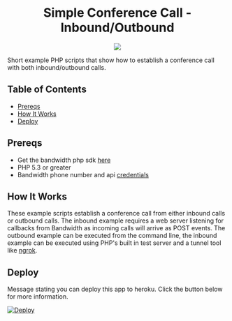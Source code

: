 <div align="center">

# Simple Conference Call - Inbound/Outbound

<a href="http://dev.bandwidth.com"><img src="https://s3.amazonaws.com/bwdemos/BW_Voice.png"/></a>
</div>

Short example PHP scripts that show how to establish a conference call with both inbound/outbound calls.

## Table of Contents

* [Prereqs](#prereqs)
* [How It Works](#how-it-works)
* [Deploy](#deploy)

## Prereqs

* Get the bandwidth php sdk [here](https://dev.bandwidth.com/php.html)
* PHP 5.3 or greater
* Bandwidth phone number and api [credentials](https://dev.bandwidth.com/getStarted.php)

## How It Works

These example scripts establish a conference call from either inbound calls or outbound calls.  The inbound example requires a web server listening for callbacks from Bandwidth as incoming calls will arrive as POST events.  The outbound example can be executed from the command line, the inbound example can be executed using PHP's built in test server and a tunnel tool like [ngrok](https://www.ngrok.io).      

## Deploy

Message stating you can deploy this app to heroku. Click the button below for more information.

[![Deploy](https://www.herokucdn.com/deploy/button.svg)](https://heroku.com/deploy)
